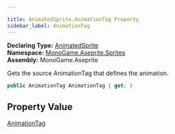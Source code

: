 ```yaml
---

title: AnimatedSprite.AnimationTag Property
sidebar_label: AnimationTag
---
```

**Declaring Type:** [AnimatedSprite](../)  
**Namespace:** [MonoGame.Aseprite.Sprites](../../)  
**Assembly:** MonoGame.Aseprite

Gets the source AnimationTag that defines the animation.

```csharp
public AnimationTag AnimationTag { get; }
```

## Property Value

[AnimationTag](../../AnimationTag/)


